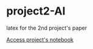 # project2-AI

latex for the 2nd project's paper

[Access project's notebook](https://colab.research.google.com/drive/1zBEvhuslLywbBm_ne9k5gExhI4DA_q0n?usp=sharing)
